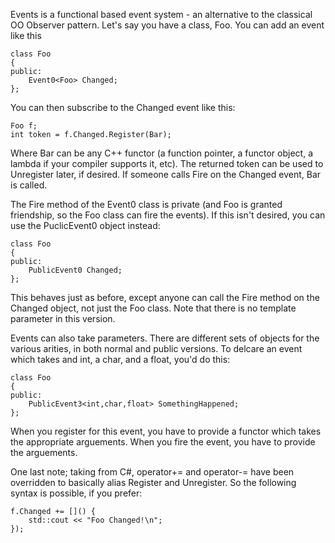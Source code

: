Events is a functional based event system - an alternative to the classical OO Observer pattern. Let's say you have a class, Foo. You can add an event like this

    class Foo
    {
    public:
        Event0<Foo> Changed;
    };

You can then subscribe to the Changed event like this:

    Foo f;
    int token = f.Changed.Register(Bar);

Where Bar can be any C++ functor (a function pointer, a functor object, a lambda if your compiler supports it, etc). The returned token can be used to Unregister later, if desired. If someone calls Fire on the Changed event, Bar is called.

The Fire method of the Event0 class is private (and Foo is granted friendship, so the Foo class can fire the events). If this isn't desired, you can use the PuclicEvent0 object instead:

    class Foo
    {
    public:
        PublicEvent0 Changed;
    };

This behaves just as before, except anyone can call the Fire method on the Changed object, not just the Foo class. Note that there is no template parameter in this version.

Events can also take parameters. There are different sets of objects for the various arities, in both normal and public versions. To delcare an event which takes and int, a char, and a float, you'd do this:

    class Foo
    {
    public:
        PublicEvent3<int,char,float> SomethingHappened;
    };

When you register for this event, you have to provide a functor which takes the appropriate arguements. When you fire the event, you have to provide the arguements.

One last note; taking from C#, operator+= and operator-= have been overridden to basically alias Register and Unregister. So the following syntax is possible, if you prefer:

    f.Changed += []() {
        std::cout << "Foo Changed!\n";
    });
